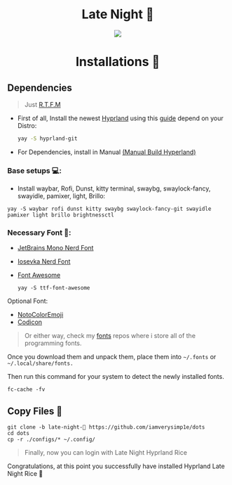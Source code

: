 <div align="center">
    <h1>Late Night 🌃</h1>
</div>

<div align="center">

![](https://raw.githubusercontent.com/iamverysimp1e/dots/late-night-%F0%9F%8C%83/ScreenShots/HyprLand/preview.png)

</div>

<div align="center">
    <h1>Installations 💫</h1>
</div>

## Dependencies

> Just [R.T.F.M](https://en.wikipedia.org/wiki/RTFM)

- First of all, Install the newest [Hyprland](https://hyprland.org/) using this [guide](https://wiki.hyprland.org/Getting-Started/Installation/) depend on your Distro:

  ```zsh
  yay -S hyprland-git
  ```

- For Dependencies, install in Manual [(Manual Build Hyperland)](https://wiki.hyprland.org/Getting-Started/Installation/)

### Base setups 💻:

- Install waybar, Rofi, Dunst, kitty terminal, swaybg, swaylock-fancy, swayidle, pamixer, light, Brillo:

```
yay -S waybar rofi dunst kitty swaybg swaylock-fancy-git swayidle pamixer light brillo brightnessctl
```

### Necessary Font 🔑:

- [JetBrains Mono Nerd Font](https://github.com/ryanoasis/nerd-fonts/releases/download/v2.2.2/JetBrainsMono.zip)

- [Iosevka Nerd Font](https://github.com/ryanoasis/nerd-fonts/releases/download/v2.3.3/Iosevka.zip)

- [Font Awesome](https://archlinux.org/packages/community/any/ttf-font-awesome/)
  ```
  yay -S ttf-font-awesome
  ```

Optional Font:

- [NotoColorEmoji](https://github.com/googlefonts/noto-emoji/raw/main/fonts/NotoColorEmoji.ttf)
- [Codicon](https://github.com/microsoft/vscode-codicons/raw/main/dist/codicon.ttf)

> Or either way, check my [fonts](https://github.com/iamverysimp1e/fonts) repos where i store all of the programming fonts.

Once you download them and unpack them, place them into `~/.fonts` or `~/.local/share/fonts.`

Then run this command for your system to detect the newly installed fonts.

```
fc-cache -fv
```

## Copy Files 💾

```
git clone -b late-night-🌃 https://github.com/iamverysimp1e/dots
cd dots
cp -r ./configs/* ~/.config/
```

> Finally, now you can login with Late Night Hyprland Rice

Congratulations, at this point you successfully have installed Hyprland Late Night Rice 🌃
